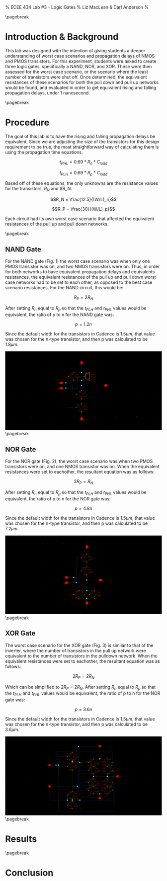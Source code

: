 % ECEE 434 Lab #3 - Logic Gates
% Liz MacLean & Carl Anderson
%

\pagebreak

# Introduction & Background

This lab was designed with the intention of giving students a deeper understanding of
worst case scenarios and propagation delays of NMOS and PMOS transistors.  For this
experiment, students were asked to create three logic gates, specifically a NAND, NOR,
and XOR.  These were then assessed for the worst case scenario, or the scenario where the
least number of transistors were shut off.  Once determined, the equivalent resistances of
these scenarios for both the pull down and pull up networks would be found, and evaluated
in order to get equivalent rising and falling propagation delays, under 1 nanosecond.

\pagebreak

# Procedure

The goal of this lab is to have the rising and falling propagation delays be equivalent.
Since we are adjusting the size of the transistors for this design requirement to be true,
the most straightforward way of calculating them is using the propagation time equations.

$$t_{PHL} = 0.69*R_n*C_{load}$$

$$t_{PLH} = 0.69*R_p*C_{load}$$

Based off of these equations, the only unknowns are the resistance values for the
transistors, $R_N$ and $R_N.

$$R_N = \frac{12.5}{(W/L)_n}$$

$$R_P = \frac{30}{(W/L)_p}$$

Each circuit had its own worst case scenario that affected the equivalent resistances of the pull
up and pull down networks.

\pagebreak

## NAND Gate

For the NAND gate (Fig. 1) the worst case scenario was when only one PMOS
transistor was on, and two NMOS transistors were on.  Thus, in order for both networks to have
equivalent propagation delays and equivalents resistances, the equivalent resistances of the pull up
and pull down worst case networks had to be set to each other, as opposed to the best case scenario
resistances.  For the NAND circuit, this would be:

$$R_P = 2R_N$$


After setting $R_n$ equal to $R_p$ so that the $t_{PLH}$ and $t_{PHL}$ values would be equivalent,
the ratio of p to n for the NAND gate was:

$$p = 1.2n$$

Since the default width for the transistors in Cadence is $1.5\mu m$, that value was chosen for
the n-type transistor, and then p was calculated to be $1.8\mu m$.

![NAND Gate Schematic](NAND_1_8.png)
\pagebreak

## NOR Gate

For the NOR gate (Fig. 2), the worst case scenario was when two PMOS transistors were on, and one
NMOS transistor was on.  When the equivalent resistances were set to eachother, the resultant
equation was as follows:

$$2R_P = R_N$$


After setting $R_n$ equal to $R_p$ so that the $t_{PLH}$ and $t_{PHL}$ values would be equivalent,
the ratio of p to n for the NOR gate was:

$$p = 4.8n$$

Since the default width for the transistors in Cadence is $1.5\mu m$, that value was chosen for
the n-type transistor, and then p was calculated to be $7.2\mu m$.

![NOR Gate Schematic](NOR_7_2.png)
\pagebreak

## XOR Gate

The worst case scenario for the XOR gate (Fig. 3) is similar to that of the inverter, where the number of
transistors in the pull up network were equivalent to the number of transistors in the pulldown network.
When the equivalent resistances were set to eachother, the resultant
equation was as follows:

$$2R_P = 2R_N$$

Which can be simplified to $2R_P = 2R_N$. After setting $R_n$ equal to $R_p$ so that the $t_{PLH}$
and $t_{PHL}$ values would be equivalent, the ratio of p to n for the NOR gate was:

$$p = 3.6n$$

Since the default width for the transistors in Cadence is $1.5\mu m$, that value was chosen for
the n-type transistor, and then p was calculated to be $3.6\mu m$.


![XOR Gate Schematic](XOR_3_6.png)
\pagebreak

# Results


\pagebreak

# Conclusion

